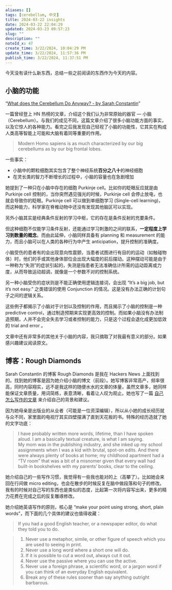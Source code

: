 ```yaml
---
aliases: []
tags: [cerebellum, 中文]
title: 2024-03-22 insights
date: 2024-03-22 22:04:29
updated: 2024-03-23 09:57:23
slug: ""
description: ""
noteId_x: 47
create_time: 3/22/2024, 10:04:29 PM
update_time: 3/22/2024, 11:57:36 PM
publish_time: 3/22/2024, 11:37:51 PM
---
```


今天没有读什么新东西，总结一些之前阅读的东西作为今天的内容。

## 小脑的功能

“[What does the Cerebellum Do Anyway? - by Sarah Constantin](https://sarahconstantin.substack.com/p/what-does-the-cerebellum-do-anyway)”

一篇曾经登上 HN 热榜的文章，介绍这个我们认为非常原始的器官 — 小脑 （Cerebellum）。与我们的成见不同，这篇文章介绍了很多小脑功能方面的事实，以及它惊人的各种能力。看完之后我发现自己轻视了小脑的功能性，它其实在构成人类高等智能上可能和大脑有着同等重要的作用。

> Modern Homo sapiens is as much characterized by our big cerebellums as by our big frontal lobes.

一些事实：

- 小脑中的颗粒细胞其实包含了整个神经系统**百分之八十**的神经细胞
- 在灵长类的智力不断增长的过程中，小脑的容量也在急剧增加

她提到了一种只在小脑中存在的细胞 Purkinje cell。比如你的眨眼反应就是由 Purkinje cell 控制的，当你突然遇见强光的时候，Purkinje cell 会停止放电，也就会导致你的眨眼。Purkinje cell 可以做到单细胞学习 (Single-cell learning)，而这种能力，科学家在脊椎动物中还没有发现其他脑区可以实现。

另外小脑其实是经典条件反射的学习中枢，它的存在是条件反射的充要条件。

但这种细胞不仅能学习条件反射，还能通过学习刺激的之间的联系，**一定程度上学习到数量的概念**。而由此延伸，小脑同样具备有 planning 和 measurement 的能力，而且小脑可以在人类的各种行为中产生 anticipation，提升控制的准确度。

小脑受伤的患者有的会出现意向性震颤，当患者试图进行有目的的运动（如触碰物体）时，他们的手或其他身体部位会出现大幅度的前后摆动。这种摆动可能是由于一种称为“失测”的症状引起的，失测是指患者无法准确估计所需的运动距离或力度，从而导致运动超调，就像是一个参数不对的控制系统。

另一种小脑受伤的症状则是不能正确使用逻辑连接词，会出现 “It’s a big job, but it’s not easy.” 之类错误的使用 Conjunction 的情况。这是没有办法正确的计划句子之间的逻辑关系。

这些例子都揭示了小脑对于计划以及控制的作用，而且揭示了小脑的控制是一种 predictive control，通过制造预期来实现更高效的控制。而如果小脑没有办法制造预期，人并不会完全失去学习或者控制的能力，只是这个过程会退化成更加低效的 trial and error 。

文章中还有非常多的其他关于小脑的内容，我只摘取了对我最有意义的部分。如果感兴趣建议阅读原文。

## 博客：Rough Diamonds

Sarah Constantin 的博客 Rough Diamonds 是我在 Hackers News 上面找到的。找到她的博客是因为她介绍小脑的博文（前段）。她写博客非常高产，频率很高，同时内容翔实，远不是我这样的随便水水的文章的体量，虽然文章多，她同样能保证文章质量，用词简练，表意清晰，看着让人叹为观止。她也写了一篇 [自己怎么写作的文章](https://sarahconstantin.substack.com/p/how-i-write#footnote-2-141531090) 来介绍自己的背景和建议。

因为她母亲是出版业的从业者（可能是一位资深编辑），所以从小她的成长经历就与众不同，家里面的电视厅其实四壁摆满了直到天花板的书。特殊的经历造就了她的文字功底：

> I have probably written more words, lifetime, than I have spoken aloud. I am a basically textual creature, is what I am saying.  
> My mom was in the publishing industry, and she inked up my school assignments when I was a kid with brutal, spot-on edits. And there were always plenty of books at home; my childhood apartment had a “TV room” that was a bit of a misnomer given that every wall had built-in bookshelves with my parents’ books, clear to the ceiling.

她介绍自己的一些写作习惯，我觉得有一些我也能对的上（高攀了）。比如她会来回在行间做 micro editing，也会在散步的时候反复在脑中做段落和句子的修改。我有的时候对自己写的东西也是类似的态度，比起第一次将内容写出来，更多的精力花费在完成之后的反复雕琢修改。

她介绍她英语写作的原则，核心是 “make your point using strong, short, plain words”，而下面的几个具体的建议也值得收藏：

> If you had a good English teacher, or a newspaper editor, do what they told you to do.

> 1. Never use a metaphor, simile, or other figure of speech which you are used to seeing in print.
> 2. Never use a long word where a short one will do.
> 3. If it is possible to cut a word out, always cut it out.
> 4. Never use the passive where you can use the active.
> 5. Never use a foreign phrase, a scientific word, or a jargon word if you can think of an everyday English equivalent.
> 6. Break any of these rules sooner than say anything outright barbarous.
